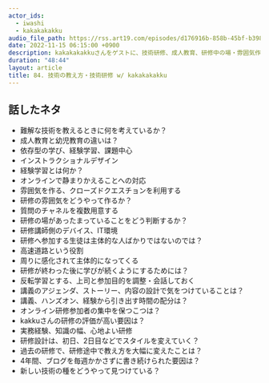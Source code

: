 ```yaml
---
actor_ids:
  - iwashi
  - kakakakakku
audio_file_path: https://rss.art19.com/episodes/d176916b-858b-45bf-b398-ccef28980ff1.mp3
date: 2022-11-15 06:15:00 +0900
description: kakakakakkuさんをゲストに、技術研修、成人教育、研修中の場・雰囲気作り、研修コンテンツの設計などについて語っていただいたエピソードです。
duration: "48:44"
layout: article
title: 84. 技術の教え方・技術研修 w/ kakakakakku
---
```


## 話したネタ

- 難解な技術を教えるときに何を考えているか？
- 成人教育と幼児教育の違いは？
- 依存型の学び、経験学習、課題中心
- インストラクショナルデザイン
- 経験学習とは何か？
- オンラインで静まりかえることへの対応
- 雰囲気を作る、クローズドクエスチョンを利用する
- 研修の雰囲気をどうやって作るか？
- 質問のチャネルを複数用意する
- 研修の場があったまっていることをどう判断するか？
- 研修講師側のデバイス、IT環境
- 研修へ参加する生徒は主体的な人ばかりではないのでは？
- 高速道路という役割
- 周りに感化されて主体的になってくる
- 研修が終わった後に学びが続くようにするためには？
- 反転学習とする、上司と参加目的を調整・会話しておく
- 講義のアジェンダ、ストーリー、内容の設計で気をつけていることは？
- 講義、ハンズオン、経験から引き出す時間の配分は？
- オンライン研修参加者の集中を保つこつは？
- kakkuさんの研修の評価が高い要因は？
- 実務経験、知識の幅、心地よい研修
- 研修設計は、初日、2日目などでスタイルを変えていく？
- 過去の研修で、研修途中で教え方を大幅に変えたことは？
- 4年間、ブログを毎週かかさずに書き続けられた要因は？
- 新しい技術の種をどうやって見つけている？
